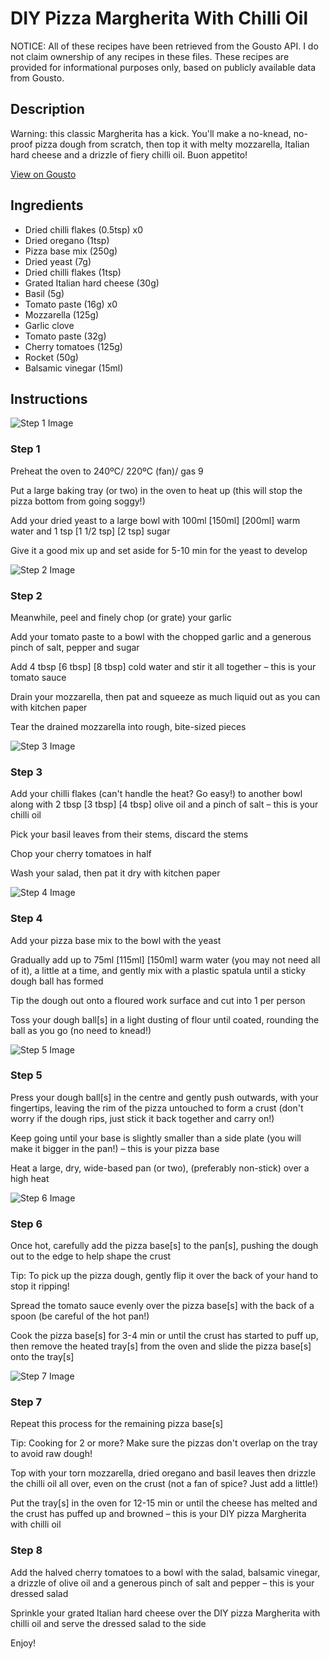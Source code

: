 # DIY Pizza Margherita With Chilli Oil

NOTICE: All of these recipes have been retrieved from the Gousto API. I do not claim ownership of any recipes in these files. These recipes are provided for informational purposes only, based on publicly available data from Gousto.

## Description

Warning: this classic Margherita has a kick. You'll make a no-knead, no-proof pizza dough from scratch, then top it with melty mozzarella, Italian hard cheese and a drizzle of fiery chilli oil. Buon appetito!

[View on Gousto](https://www.gousto.co.uk/recipes/cookbook/diy-pizza-margherita-with-chilli-oil)

## Ingredients

- Dried chilli flakes (0.5tsp) x0
- Dried oregano (1tsp)
- Pizza base mix (250g)
- Dried yeast (7g)
- Dried chilli flakes (1tsp)
- Grated Italian hard cheese (30g)
- Basil (5g)
- Tomato paste (16g) x0
- Mozzarella (125g)
- Garlic clove
- Tomato paste (32g)
- Cherry tomatoes (125g)
- Rocket (50g)
- Balsamic vinegar (15ml)

## Instructions

![Step 1 Image](https://production-media.gousto.co.uk/cms/recipe-step-image/step-1-1598436561064-x200.jpg)

### Step 1

Preheat the oven to 240ºC/ 220ºC (fan)/ gas 9

Put a large baking tray (or two) in the oven to heat up (this will stop the pizza bottom from going soggy!)

Add your dried yeast to a large bowl with 100ml <span class="text-purple">[150ml]</span> <span class="text-danger">[200ml]</span> warm water and 1 tsp <span class="text-purple">[1 1/2 tsp]</span><span class="text-danger"> [2 tsp] </span>sugar

Give it a good mix up and set aside for 5-10 min for the yeast to develop

![Step 2 Image](https://production-media.gousto.co.uk/cms/recipe-step-image/step-2-1598436567580-x200.jpg)

### Step 2

Meanwhile, peel and finely chop (or grate) your garlic

Add your tomato paste to a bowl with the chopped garlic and a generous pinch of salt, pepper and sugar

Add 4 tbsp <span class="text-purple">[6 tbsp]</span> <span class="text-danger">[8 tbsp]</span> cold water and stir it all together – this is your tomato sauce

Drain your mozzarella, then pat and squeeze as much liquid out as you can with kitchen paper

Tear the drained mozzarella into rough, bite-sized pieces

![Step 3 Image](https://production-media.gousto.co.uk/cms/recipe-step-image/step-3-1598436577760-x200.jpg)

### Step 3

Add your chilli flakes (can't handle the heat? Go easy!) to another bowl along with 2 tbsp <span class="text-purple">[3 tbsp]</span> <span class="text-danger">[4 tbsp]</span> olive oil and a pinch of salt – this is your chilli oil

Pick your basil leaves from their stems, discard the stems

Chop your cherry tomatoes in half

Wash your salad, then pat it dry with kitchen paper

![Step 4 Image](https://production-media.gousto.co.uk/cms/recipe-step-image/Step-4-1598436586412-x200.jpg)

### Step 4

Add your pizza base mix to the bowl with the yeast

Gradually add up to 75ml <span class="text-purple">[115ml] </span><span class="text-danger">[150ml] </span>warm water (you may not need all of it), a little at a time, and gently mix with a plastic spatula until a sticky dough ball has formed

Tip the dough out onto a floured work surface and cut into 1 per person

Toss your dough ball[s] in a light dusting of flour until coated, rounding the ball as you go<span class="text-danger"> </span>(no need to knead!)

![Step 5 Image](https://production-media.gousto.co.uk/cms/recipe-step-image/Step-5-1598436593035-x200.jpg)

### Step 5

Press your dough ball[s] in the centre and gently push outwards, with your fingertips, leaving the rim of the pizza untouched to form a crust (don't worry if the dough rips, just stick it back together and carry on!)

Keep going until your base is slightly smaller than a side plate (you will make it bigger in the pan!) – this is your pizza base

Heat a large, dry, wide-based pan (or two), (preferably non-stick) over a high heat

![Step 6 Image](https://production-media.gousto.co.uk/cms/recipe-step-image/Step-6-1598436598048-x200.jpg)

### Step 6

Once hot, carefully add the pizza base[s]<span class="text-danger"> </span>to the pan[s], pushing the dough out to the edge to help shape the crust

Tip: To pick up the pizza dough, gently flip it over the back of your hand to stop it ripping!

Spread the tomato sauce evenly over the pizza base[s] with the back of a spoon (be careful of the hot pan!)

Cook the pizza base[s]<span class="text-danger"> </span>for 3-4 min or until the crust has started to puff up, then remove the heated tray[s]<span class="text-danger"> </span>from the oven and slide the pizza base[s] onto the tray[s]

![Step 7 Image](https://production-media.gousto.co.uk/cms/recipe-step-image/step-7-1598436604031-x200.jpg)

### Step 7

Repeat this process for the remaining pizza base[s]

Tip: Cooking for 2 or more? Make sure the pizzas don't overlap on the tray to avoid raw dough!

Top with your torn mozzarella, dried oregano and basil leaves then drizzle the chilli oil all over, even on the crust (not a fan of spice? Just add a little!)

Put the tray[s] in the oven for 12-15 min or until the cheese has melted and the crust has puffed up and browned – this is your DIY pizza Margherita with chilli oil

### Step 8

Add the halved cherry tomatoes to a bowl with the salad, balsamic vinegar, a drizzle of olive oil and a generous pinch of salt and pepper – this is your dressed salad

Sprinkle your grated Italian hard cheese over the DIY pizza Margherita with chilli oil and serve the dressed salad to the side

Enjoy!

